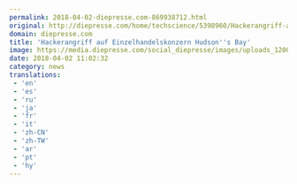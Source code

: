 ```yaml
---
permalink: 2018-04-02-diepresse.com-869938712.html
original: http://diepresse.com/home/techscience/5398960/Hackerangriff-auf-Einzelhandelskonzern-Hudsons-Bay?from=rss
domain: diepresse.com
title: 'Hackerangriff auf Einzelhandelskonzern Hudson''s Bay'
image: https://media.diepresse.com/social_diepresse/images/uploads_1200/1/b/0/5398960/ED7E2B7D-C055-4F93-B09A-B8EBB91C8765_v0_h.jpg
date: 2018-04-02 11:02:32
category: news
translations: 
 - 'en'
 - 'es'
 - 'ru'
 - 'ja'
 - 'fr'
 - 'it'
 - 'zh-CN'
 - 'zh-TW'
 - 'ar'
 - 'pt'
 - 'hy'
---
```


